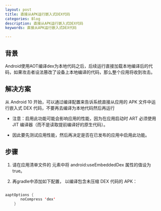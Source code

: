 ```yaml
---
layout: post
title: 直接从APK运行嵌入式DEX代码
categories: Blog
description: 直接从APK运行嵌入式DEX代码
keywords: 直接从APK运行嵌入式DEX代码

---
```





## 背景

Android使用AOT编译dex为本地代码之后，后续运行直接加载本地编译后的代码，如果攻击者设法篡改了设备上本地编译的代码，那么整个应用将收到攻击。

## 解决方案

从 Android 10 开始，可以通过编译配置来告诉系统直接从应用的 APK 文件中运行嵌入式 DEX 代码，不要再去编译为本地代码然后再运行

- 注意：启用此功能可能会影响应用的性能，因为在应用启动时 ART 必须使用 JIT 编译器（而不是读取提前编译好的原生代码）。

- 因此要先测试应用性能，然后再决定是否在已发布的应用中启用此功能。

## 步骤


1. 请在应用清单文件的 <application> 元素中将 android:useEmbeddedDex 属性的值设为 true。

2. 再gradle中添加如下配置， 以编译包含未压缩 DEX 代码的 APK：

```Java

aaptOptions {
       noCompress 'dex'
    }
    
```
